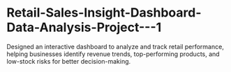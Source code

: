 # Retail-Sales-Insight-Dashboard-Data-Analysis-Project---1
Designed an interactive dashboard to analyze and track retail performance, helping businesses identify revenue trends, top-performing products, and low-stock risks for better decision-making.
